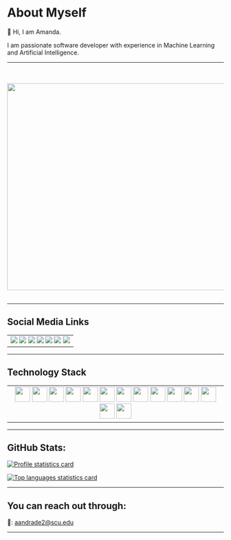 # About Myself

👋 Hi, I am Amanda.

I am passionate software developer with experience in Machine Learning and Artificial Intelligence.

----
<p align="center">
  <br><br>
  <img src="https://media.giphy.com/media/TNf5oSRelTeI8/giphy.gif" width="720" height="480" />
  <br><br>
</p>

----

## Social Media Links
<table>
 <body>
  <tr>
   <td style="text-align:center">
     <a href="https://www.linkedin.com/in/amandajudyandrade" target="_blank"><img src="https://img.shields.io/badge/LinkedIn-0077B5?style=for-the-badge&logo=linkedin&logoColor=white"/></a>
     <a href="https://github.com/aja512" target="_blank"><img src="https://img.shields.io/badge/GitHub-100000?style=for-the-badge&logo=github&logoColor=white"/></a>
     <a href="https://www.hackerrank.com/aiko999" target="_blank"><img src="https://img.shields.io/badge/-Hackerrank-2EC866?style=for-the-badge&logo=HackerRank&logoColor=white"/></a>
     <a href="https://www.hackerearth.com/@amandajudy" target="_blank"><img src="https://img.shields.io/badge/HackerEarth-%232C3454.svg?&style=for-the-badge&logo=HackerEarth&logoColor=Blue"/></a>
     <a href="https://www.kaggle.com/amandajudyandrade" target="_blank"><img src="https://img.shields.io/badge/Kaggle-20BEFF?style=for-the-badge&logo=Kaggle&logoColor=white"/></a>
     <a href="https://leetcode.com/aja512777/" target="_blank"><img src="https://img.shields.io/badge/-LeetCode-FFA116?style=for-the-badge&logo=LeetCode&logoColor=black"/></a>
     <a href="https://www.youtube.com/@minimalistasimples" target="_blank"><img src="https://img.shields.io/badge/YouTube-FF0000?style=for-the-badge&logo=youtube&logoColor=white"/></a>
   </td>
  </tr>
 </body>
</table>
    

----

## Technology Stack
<table>
 <body>
  <tr>
   <td style="text-align:center">
    <img src="https://img.icons8.com/color/48/000000/python--v1.png" width="35" height="35"/>
    <img src="https://www.rstudio.com/wp-content/uploads/2014/06/RStudio-Ball.png" width="35" height="35"/>
    <img src="https://img.icons8.com/color/48/000000/flutter.png" width="35" height="35"/>
    <img src="https://img.icons8.com/fluency/48/000000/mysql-logo.png" width="35" height="35"/>
    <img src="https://upload.wikimedia.org/wikipedia/commons/1/18/C_Programming_Language.svg" width="35" height="35"/>
    <img src="https://w7.pngwing.com/pngs/703/864/png-transparent-go-language-logo-golang-go-mobile-developer-programming-programming-language-3d-icon-thumbnail.png" width="35" height="35"/>
    <img src="https://img.icons8.com/color/48/000000/java-coffee-cup-logo--v1.png" width="35" height="35"/>
    <img src="https://img.icons8.com/color/48/000000/swift.png" width="35" height="35"/>
    <img src="https://img.icons8.com/color/48/000000/firebase.png" width="35" height="35"/>
    <img src="https://img.icons8.com/color/48/000000/javascript--v1.png" width="35" height="35"/>
    <img src="https://img.icons8.com/color/48/000000/react-native.png" width="35" height="35"/> 
    <img src="https://img.icons8.com/color/48/000000/bootstrap.png" width="35" height="35"/>
    <img src="https://img.icons8.com/color/48/000000/git.png" width="35" height="35"/> 
    <img src="https://img.icons8.com/color/48/000000/figma--v1.png" width="35" height="35"/>
   </td>
  </tr>
 </body>
</table>

----

## GitHub Stats:
[![Profile statistics card](https://github-readme-stats.vercel.app/api?username=aja512&hide=issues,contribs&show_icons=true&theme=ayu-mirage)](https://github.com/aja512)

[![Top languages statistics card](https://github-readme-stats.vercel.app/api/top-langs/?username=aja512&hide=assembly,cmake,emacs%20lisp,glsl,lex,m,Makefile,matlab,objective-c,openedge%20abl,perl,racket,ruby,shell,tsql,vhdl,yacc&langs_count=20&layout=compact&theme=ayu-mirage)](https://github.com/aja512)



----

## You can reach out through:
📩: aandrade2@scu.edu

----
